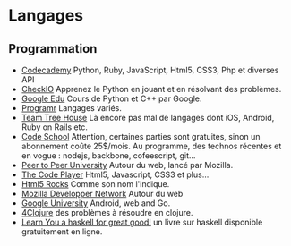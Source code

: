 Langages 
========

Programmation
-------------------------------
* [Codecademy](http://www.codecademy.com/) Python, Ruby, JavaScript, Html5, CSS3, Php et diverses API
* [CheckIO](http://www.checkio.org/) Apprenez le Python en jouant et en résolvant des problèmes.
* [Google Edu](https://developers.google.com/edu/) Cours de Python et C++ par Google.
* [Programr](http://www.programr.com/) Langages variés.
* [Team Tree House](http://teamtreehouse.com/) Là encore pas mal de langages dont iOS, Android, Ruby on Rails etc.
* [Code School](https://www.codeschool.com/) Attention, certaines parties sont gratuites, sinon un abonnement coûte 25$/mois. Au programme, des technos récentes et en vogue : nodejs, backbone, cofeescript, git...
* [Peer to Peer University](https://p2pu.org/en/schools/school-of-webcraft/) Autour du web, lancé par Mozilla.
* [The Code Player](http://thecodeplayer.com/) Html5, Javascript, CSS3 et plus...
* [Html5 Rocks](http://www.html5rocks.com) Comme son nom l'indique.
* [Mozilla Developper Network](https://developer.mozilla.org) Autour du web
* [Google University](https://developers.google.com/university/courses/) Android, web and Go.
* [4Clojure](http://www.4clojure.com/problems) des problèmes à résoudre en clojure.
* [Learn You a haskell for great good!](http://learnyouahaskell.com/chapters) un livre sur haskell disponible gratuitement en ligne.

